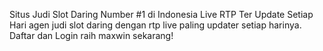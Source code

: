 Situs Judi Slot Daring Number #1 di Indonesia Live RTP Ter Update Setiap Hari
agen judi slot daring dengan rtp live paling updater setiap harinya. Daftar dan Login raih maxwin sekarang!
